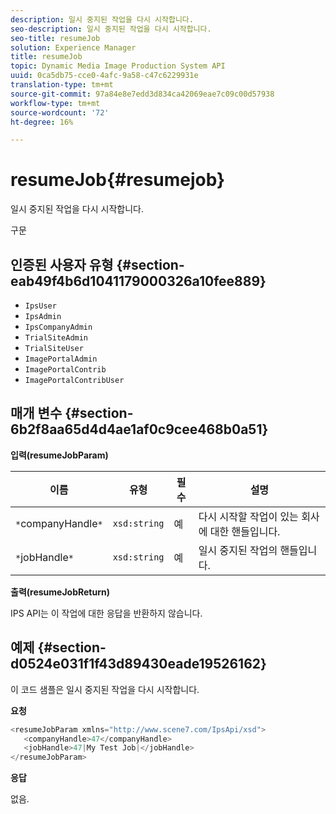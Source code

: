 ```yaml
---
description: 일시 중지된 작업을 다시 시작합니다.
seo-description: 일시 중지된 작업을 다시 시작합니다.
seo-title: resumeJob
solution: Experience Manager
title: resumeJob
topic: Dynamic Media Image Production System API
uuid: 0ca5db75-cce0-4afc-9a58-c47c6229931e
translation-type: tm+mt
source-git-commit: 97a84e8e7edd3d834ca42069eae7c09c00d57938
workflow-type: tm+mt
source-wordcount: '72'
ht-degree: 16%

---
```



# resumeJob{#resumejob}

일시 중지된 작업을 다시 시작합니다.

구문

## 인증된 사용자 유형 {#section-eab49f4b6d1041179000326a10fee889}

* `IpsUser`
* `IpsAdmin`
* `IpsCompanyAdmin`
* `TrialSiteAdmin`
* `TrialSiteUser`
* `ImagePortalAdmin`
* `ImagePortalContrib`
* `ImagePortalContribUser`

## 매개 변수 {#section-6b2f8aa65d4d4ae1af0c9cee468b0a51}

**입력(resumeJobParam)**

| 이름 | 유형 | 필수 | 설명 |
|---|---|---|---|
| `*`companyHandle`*` | `xsd:string` | 예 | 다시 시작할 작업이 있는 회사에 대한 핸들입니다. |
| `*`jobHandle`*` | `xsd:string` | 예 | 일시 중지된 작업의 핸들입니다. |

**출력(resumeJobReturn)**

IPS API는 이 작업에 대한 응답을 반환하지 않습니다.

## 예제 {#section-d0524e031f1f43d89430eade19526162}

이 코드 샘플은 일시 중지된 작업을 다시 시작합니다.

**요청**

```java
<resumeJobParam xmlns="http://www.scene7.com/IpsApi/xsd">
   <companyHandle>47</companyHandle>
   <jobHandle>47|My Test Job|</jobHandle>
</resumeJobParam>
```

**응답**

없음.
